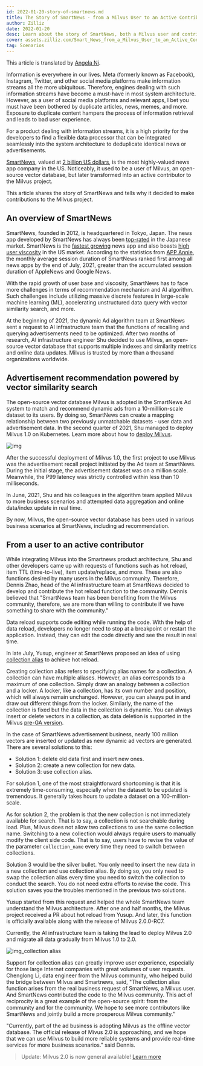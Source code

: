 ```yaml
---
id: 2022-01-20-story-of-smartnews.md
title: The Story of SmartNews - from a Milvus User to an Active Contributor
author: Zilliz
date: 2022-01-20
desc: Learn about the story of SmartNews, both a Milvus user and contributor.
cover: assets.zilliz.com/Smart_News_from_a_Milvus_User_to_an_Active_Contributor_ca8415fad2.png
tag: Scenarios
---
```


This article is translated by [Angela Ni](https://www.linkedin.com/in/yiyun-n-2aa713163/).


Information is everywhere in our lives. Meta (formerly known as Facebook), Instagram, Twitter, and other social media platforms make information streams all the more ubiquitous. Therefore, engines dealing with such information streams have become a must-have in most system architecture. However, as a user of social media platforms and relevant apps, I bet you must have been bothered by duplicate articles, news, memes, and more. Exposure to duplicate content hampers the process of information retrieval and leads to bad user experience.


For a product dealing with information streams, it is a high priority for the developers to find a flexible data processor that can be integrated seamlessly into the system architecture to deduplicate identical news or advertisements.

[SmartNews](https://www.smartnews.com/en/), valued at [2 billion US dollars](https://techcrunch.com/2021/09/15/news-aggregator-smartnews-raises-230-million-valuing-its-business-at-2-billion/), is the most highly-valued news app company in the US. Noticeably, it used to be a user of Milvus, an open-source vector database, but later transformed into an active contributor to the Milvus project.

This article shares the story of SmartNews and tells why it decided to make contributions to the Milvus project.

## An overview of SmartNews

SmartNews, founded in 2012, is headquartered in Tokyo, Japan. The news app developed by SmartNews has always been [top-rated](https://www.businessinsider.com/guides/smartnews-free-news-app-2018-9) in the Japanese market. SmartNews is the [fastest growing](https://about.smartnews.com/en/2019/06/12/smartnews-builds-global-momentum-with-over-500-us-growth-new-executives-and-three-new-offices/) news app and also boasts [high user viscosity](https://about.smartnews.com/en/2018/07/21/smartnews-reaches-more-than-10-million-monthly-active-users-in-the-united-states-and-japan/) in the US market. According to the statistics from [APP Annie](https://www.appannie.com/en/), the monthly average session duration of SmartNews ranked first among all news apps by the end of July, 2021, greater than the accumulated session duration of AppleNews and Google News.

With the rapid growth of user base and viscosity, SmartNews has to face more challenges in terms of recommendation mechanism and AI algorithm. Such challenges include utilizing massive discrete features in large-scale machine learning (ML), accelerating unstructured data query with vector similarity search, and more.

At the beginning of 2021, the dynamic Ad algorithm team at SmartNews sent a request to AI infrastructure team that the functions of recalling and querying advertisements need to be optimized. After two months of research, AI infrastructure engineer Shu decided to use Milvus, an open-source vector database that supports multiple indexes and similarity metrics and online data updates. Milvus is trusted by more than a thousand organizations worldwide.

## Advertisement recommendation powered by vector similarity search

The open-source vector database Milvus is adopted in the SmartNews Ad system to match and recommend dynamic ads from a 10-milllion-scale dataset to its users. By doing so, SmartNews can create a mapping relationship between two previously unmatchable datasets - user data and advertisement data. In the second quarter of 2021, Shu managed to deploy Milvus 1.0 on Kubernetes. Learn more about how to [deploy Milvus](https://milvus.io/docs).

![img](https://assets.zilliz.com/image1_2a88ed162f.png "Milvus documentation.")

After the successful deployment of Milvus 1.0, the first project to use Milvus was the advertisement recall project initiated by the Ad team at SmartNews. During the initial stage, the advertisement dataset was on a million scale. Meanwhile, the P99 latency was strictly controlled within less than 10 milliseconds.

In June, 2021, Shu and his colleagues in the algorithm team applied Milvus to more business scenarios and attempted data aggregation and online data/index update in real time.

By now, Milvus, the open-source vector database has been used in various business scenarios at SmartNews, including ad recommendation.

## **From a user to an active contributor**

While integrating Milvus into the Smartnews product architecture, Shu and other developers came up with requests of functions such as hot reload, item TTL (time-to-live), item update/replace, and more. These are also functions desired by many users in the Milvus community. Therefore, Dennis Zhao, head of the AI infrastructure team at SmartNews decided to develop and contribute the hot reload function to the community. Dennis believed that "SmartNews team has been benefiting from the Milvus community, therefore, we are more than willing to contribute if we have something to share with the community."

Data reload supports code editing while running the code. With the help of data reload, developers no longer need to stop at a breakpoint or restart the application. Instead, they can edit the code directly and see the result in real time.

In late July, Yusup, engineer at SmartNews proposed an idea of using [collection alias](https://milvus.io/docs/v2.0.0/collection_alias.md?python#Collection-Alias) to achieve hot reload.

Creating collection alias refers to specifying alias names for a collection. A collection can have multiple aliases. However, an alias corresponds to a maximum of one collection. Simply draw an analogy between a collection and a locker. A locker, like a collection, has its own number and position, which will always remain unchanged. However, you can always put in and draw out different things from the locker. Similarly, the name of the collection is fixed but the data in the collection is dynamic. You can always insert or delete vectors in a collection, as data deletion is supported in the Milvus [pre-GA version](https://milvus.io/docs/v2.0.0/release_notes.md#v200-PreGA).

In the case of SmartNews advertisement business, nearly 100 million vectors are inserted or updated as new dynamic ad vectors are generated. There are several solutions to this:

- Solution 1: delete old data first and insert new ones.
- Solution 2: create a new collection for new data.
- Solution 3: use collection alias.

For solution 1, one of the most straightforward shortcoming is that it is extremely time-consuming, especially when the dataset to be updated is tremendous. It generally takes hours to update a dataset on a 100-million-scale.

As for solution 2, the problem is that the new collection is not immediately available for search. That is to say, a collection is not searchable during load. Plus, Milvus does not allow two collections to use the same collection name. Switching to a new collection would always require users to manually modify the client side code. That is to say, users have to revise the value of the parameter `collection_name` every time they need to switch between collections.

Solution 3 would be the silver bullet. You only need to insert the new data in a new collection and use collection alias. By doing so, you only need to swap the collection alias every time you need to switch the collection to conduct the search. You do not need extra efforts to revise the code. This solution saves you the troubles mentioned in the previous two solutions.

Yusup started from this request and helped the whole SmartNews team understand the Milvus architecture. After one and half months, the Milvus project received a PR about hot reload from Yusup. And later, this function is officially available along with the release of Milvus 2.0.0-RC7.

Currently, the AI infrastructure team is taking the lead to deploy Milvus 2.0 and migrate all data gradually from Milvus 1.0 to 2.0.

![img_collection alias](https://assets.zilliz.com/image2_96c064a627.png "Collection alis doc.")


Support for collection alias can greatly improve user experience, especially for those large Internet companies with great volumes of user requests. Chenglong Li, data engineer from the Milvus community, who helped build the bridge between Milvus and Smartnews, said, "The collection alias function arises from the real business request of SmartNews, a Milvus user. And SmartNews contributed the code to the Milvus community. This act of reciprocity is a great example of the open-source spirit: from the community and for the community. We hope to see more contributors like SmartNews and jointly build a more prosperous Milvus community."

"Currently, part of the ad business is adopting Milvus as the offline vector database. The official release of Mivus 2.0 is approaching, and we hope that we can use Milvus to build more reliable systems and provide real-time services for more business scenarios." said Dennis.

> Update: Milvus 2.0 is now general available! [Learn more](2022-1-25-annoucing-general-availability-of-milvus-2-0.md)
